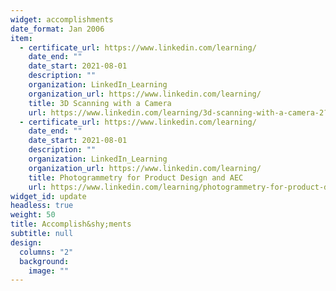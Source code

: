 ```yaml
---
widget: accomplishments
date_format: Jan 2006
item:
  - certificate_url: https://www.linkedin.com/learning/
    date_end: ""
    date_start: 2021-08-01
    description: ""
    organization: LinkedIn_Learning
    organization_url: https://www.linkedin.com/learning/
    title: 3D Scanning with a Camera
    url: https://www.linkedin.com/learning/3d-scanning-with-a-camera-2?trk=learning-serp_learning-search-card_search-card&upsellOrderOrigin=default_guest_learning
  - certificate_url: https://www.linkedin.com/learning/
    date_end: ""
    date_start: 2021-08-01
    description: ""
    organization: LinkedIn_Learning
    organization_url: https://www.linkedin.com/learning/
    title: Photogrammetry for Product Design and AEC
    url: https://www.linkedin.com/learning/photogrammetry-for-product-design-and-aec?trk=learning-serp_learning-search-card_search-card&upsellOrderOrigin=default_guest_learning
widget_id: update
headless: true
weight: 50
title: Accomplish&shy;ments
subtitle: null
design:
  columns: "2"
  background:
    image: ""
---
```

